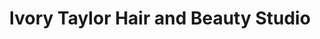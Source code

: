 ---
title: "Ivory Taylor Hair and Beauty Studio"
url: /colchester/ivory-taylor-hair-and-beauty-studio/
shop: hairdresser
---